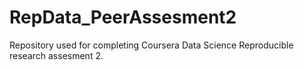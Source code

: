 # RepData_PeerAssesment2

Repository used for completing Coursera Data Science Reproducible research assesment 2.
